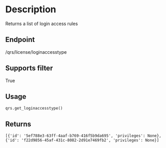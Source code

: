 # Description
Returns a list of login access rules

## Endpoint
/qrs/license/loginaccesstype

## Supports filter
True

## Usage
```
qrs.get_loginaccesstype()
```
## Returns
```
[{'id': '5ef788e3-63ff-4aaf-b769-416f5b9da695', 'privileges': None}, {'id': 'f22d9856-45af-431c-8082-2d91e7469fb2', 'privileges': None}]
```
